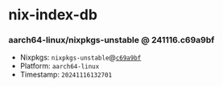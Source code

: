 # nix-index-db
### aarch64-linux/nixpkgs-unstable @ 241116.c69a9bf
- Nixpkgs: `nixpkgs-unstable`@[`c69a9bf`](https://github.com/NixOS/nixpkgs/commit/c69a9bffbecde46b4b939465422ddc59493d3e4d)
- Platform: `aarch64-linux`
- Timestamp: `20241116132701`

